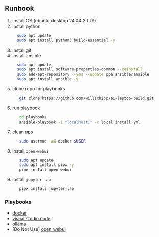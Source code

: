 ## Runbook

1. install OS (ubuntu desktop 24.04.2.LTS)
2. install python
   ```sh
     sudo apt update
     sudo apt install python3 build-essential -y
   ```
3. install git
4. install ansible
   ```sh
     sudo apt update
     sudo apt install software-properties-common --reinstall
     sudo add-apt-repository --yes --update ppa:ansible/ansible
     sudo apt install ansible -y
   ```
5. clone repo for playbooks
   ```sh
      git clone https://github.com/willschipp/ai-laptop-build.git
   ```
6. run playbook
   ```sh
      cd playbooks
      ansible-playbook -i "localhost," -c local install.yml
   ```
7. clean ups
   ```sh
      sudo usermod -aG docker $USER
   ```
8. install `open-webui`
   ```sh
      sudo apt update
      sudo apt install pipx -y
      pipx install open-webui
   ```
9. install `jupyter lab`
   ```sh
      pipx install jupyter-lab
   ```

### Playbooks

- [docker](./playbooks/install_docker.yml)
- [visual studio code](./playbooks/install_vscode.yml)
- [ollama](./playbooks/install_ollama.yml)
- [Do Not Use] [open webui](./playbooks/install_open-webui.yml)
